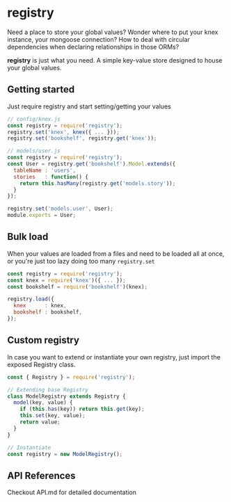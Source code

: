 # registry

Need a place to store your global values? Wonder where to put your knex instance, your mongoose connection? How to deal with circular dependencies when declaring relationships in those ORMs?

**registry** is just what you need. A simple key-value store designed to house your global values.

## Getting started

Just require registry and start setting/getting your values

```javascript
// config/knex.js
const registry = require('registry');
registry.set('knex', knex({ ... }));
registry.set('bookshelf', registry.get('knex'));

// models/user.js
const registry = require('registry');
const User = registry.get('bookshelf').Model.extends({
  tableName : 'users',
  stories   : function() {
    return this.hasMany(registry.get('models.story'));
  }
});

registry.set('models.user', User);
module.exports = User;
```

## Bulk load

When your values are loaded from a files and need to be loaded all at once, or you're just too lazy doing too many `registry.set`

```javascript
const registry = require('registry');
const knex = require('knex')({ ... });
const bookshelf = require('bookshelf')(knex);

registry.load({
  knex      : knex,
  bookshelf : bookshelf,
});
```

## Custom registry

In case you want to extend or instantiate your own registry, just import the exposed Registry class.

```javascript
const { Registry } = require('registry');

// Extending base Registry
class ModelRegistry extends Registry {
  model(key, value) {
    if (this.has(key)) return this.get(key);
    this.set(key, value);
    return value;
  }
}

// Instantiate
const registry = new ModelRegistry();
```

## API References
Checkout API.md for detailed documentation
